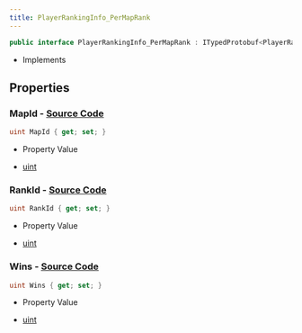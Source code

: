 ```yaml
---
title: PlayerRankingInfo_PerMapRank
---
```


```csharp
public interface PlayerRankingInfo_PerMapRank : ITypedProtobuf<PlayerRankingInfo_PerMapRank>, INativeHandle
```

- Implements

## Properties

### **MapId** - [Source Code](https://github.com/swiftly-solution/swiftlys2/blob/main/managed/src/SwiftlyS2.Generated/Protobufs/Interfaces/PlayerRankingInfo_PerMapRank.cs#L13)

```csharp
uint MapId { get; set; }
```

- Property Value

- [uint](https://learn.microsoft.com/dotnet/api/system.uint32)

### **RankId** - [Source Code](https://github.com/swiftly-solution/swiftlys2/blob/main/managed/src/SwiftlyS2.Generated/Protobufs/Interfaces/PlayerRankingInfo_PerMapRank.cs#L16)

```csharp
uint RankId { get; set; }
```

- Property Value

- [uint](https://learn.microsoft.com/dotnet/api/system.uint32)

### **Wins** - [Source Code](https://github.com/swiftly-solution/swiftlys2/blob/main/managed/src/SwiftlyS2.Generated/Protobufs/Interfaces/PlayerRankingInfo_PerMapRank.cs#L19)

```csharp
uint Wins { get; set; }
```

- Property Value

- [uint](https://learn.microsoft.com/dotnet/api/system.uint32)

